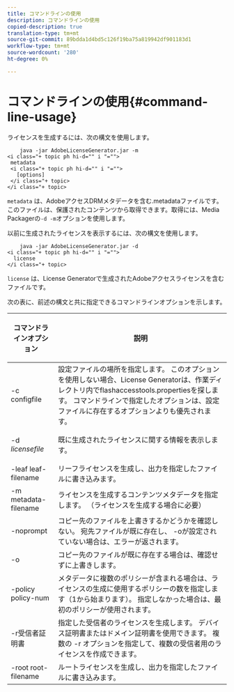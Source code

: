 ```yaml
---
title: コマンドラインの使用
description: コマンドラインの使用
copied-description: true
translation-type: tm+mt
source-git-commit: 89bdda1d4bd5c126f19ba75a819942df901183d1
workflow-type: tm+mt
source-wordcount: '280'
ht-degree: 0%

---
```



# コマンドラインの使用{#command-line-usage}

ライセンスを生成するには、次の構文を使用します。

```
    java -jar AdobeLicenseGenerator.jar -m 
<i class="+ topic ph hi-d="" i "="">
 metadata 
 <i class="+ topic ph hi-d="" i "="">
   [options]
 </i class="+ topic>
</i class="+ topic>
```

`metadata` は、AdobeアクセスDRMメタデータを含む.metadataファイルです。このファイルは、保護されたコンテンツから取得できます。取得には、Media Packagerの`-d -m`オプションを使用します。

以前に生成されたライセンスを表示するには、次の構文を使用します。

```
    java -jar AdobeLicenseGenerator.jar -d 
<i class="+ topic ph hi-d="" i "="">
  license
</i class="+ topic>
```

`license` は、License Generatorで生成されたAdobeアクセスライセンスを含むファイルです。

次の表に、前述の構文と共に指定できるコマンドラインオプションを示します。

<table frame="all" colsep="1" rowsep="1" class="+ topic/table adobe-d/table " id="table_skr_vry_n4"> 
 <thead class="- topic/thead "> 
  <tr rowsep="1" class="- topic/row "> 
   <th colname="1" class="- topic/entry entry"> <p class="- topic/p ">コマンドラインオプション </p> </th> 
   <th colname="2" class="- topic/entry entry"> <p class="- topic/p ">説明 </p> </th> 
  </tr> 
 </thead>
 <tbody class="- topic/tbody "> 
  <tr rowsep="1" class="- topic/row "> 
   <td colname="1" class="- topic/entry "><span class="+ topic/ph pr-d/codeph codeph">-c configfile</span> </td> 
   <td colname="2" class="- topic/entry "> 設定ファイルの場所を指定します。 このオプションを使用しない場合、License Generatorは、作業ディレクトリ内でflashaccesstools.propertiesを探します。 コマンドラインで指定したオプションは、設定ファイルに存在するオプションよりも優先されます。 </td> 
  </tr> 
  <tr rowsep="1" class="- topic/row "> 
   <td colname="1" class="- topic/entry "> <p class="- topic/p ">-d <i class="+ topic/ph hi-d/i "><span class="+ topic/ph pr-d/codeph codeph"> licensefile</span></i> </p> </td> 
   <td colname="2" class="- topic/entry "> 既に生成されたライセンスに関する情報を表示します。 </td> 
  </tr> 
  <tr rowsep="1" class="- topic/row "> 
   <td colname="1" class="- topic/entry "><span class="+ topic/ph pr-d/codeph codeph">-leaf leaf-filename</span> </td> 
   <td colname="2" class="- topic/entry "> リーフライセンスを生成し、出力を指定したファイルに書き込みます。 </td> 
  </tr> 
  <tr rowsep="1" class="- topic/row "> 
   <td colname="1" class="- topic/entry "><span class="+ topic/ph pr-d/codeph codeph">-m metadata-filename</span> </td> 
   <td colname="2" class="- topic/entry "> ライセンスを生成するコンテンツメタデータを指定します。 （ライセンスを生成する場合に必要） </td> 
  </tr> 
  <tr rowsep="1" class="- topic/row "> 
   <td colname="1" class="- topic/entry "><span class="codeph"> -noprompt</span> </td> 
   <td colname="2" class="- topic/entry ">コピー先のファイルを上書きするかどうかを確認しない。 宛先ファイルが既に存在し、<span class="codeph"> -o</span>が設定されていない場合は、エラーが返されます。 </td> 
  </tr> 
  <tr rowsep="1" class="- topic/row "> 
   <td colname="1" class="- topic/entry "><span class="codeph"> -o</span> </td> 
   <td colname="2" class="- topic/entry "> コピー先のファイルが既に存在する場合は、確認せずに上書きします。 </td> 
  </tr> 
  <tr rowsep="1" class="- topic/row "> 
   <td colname="1" class="- topic/entry "><span class="+ topic/ph pr-d/codeph codeph">-policy policy-num</span> </td> 
   <td colname="2" class="- topic/entry "> メタデータに複数のポリシーが含まれる場合は、ライセンスの生成に使用するポリシーの数を指定します（1から始まります）。 指定しなかった場合は、最初のポリシーが使用されます。 </td> 
  </tr> 
  <tr rowsep="1" class="- topic/row "> 
   <td colname="1" class="- topic/entry "><span class="+ topic/ph pr-d/codeph codeph">-r受信者証明書</span> </td> 
   <td colname="2" class="- topic/entry ">指定した受信者のライセンスを生成します。 デバイス証明書またはドメイン証明書を使用できます。 複数の<span class="+ topic/ph pr-d/codeph codeph"> -r </span>オプションを指定して、複数の受信者用のライセンスを作成できます。 </td> 
  </tr> 
  <tr rowsep="0" class="- topic/row "> 
   <td colname="1" class="- topic/entry "><span class="+ topic/ph pr-d/codeph codeph">-root root-filename</span> </td> 
   <td colname="2" class="- topic/entry "> ルートライセンスを生成し、出力を指定したファイルに書き込みます。 </td> 
  </tr> 
 </tbody> 
</table>


